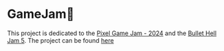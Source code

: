 # GameJam🍓
This project is dedicated to the [Pixel Game Jam - 2024](https://itch.io/jam/-pixel-game-jam-2024) and the [Bullet Hell Jam 5](https://itch.io/jam/bullet-hell-v).
The project can be found [here](https://baalisback.itch.io/)

